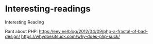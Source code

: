 # Interesting-readings
Interesting Reading

Rant about PHP: 
  https://eev.ee/blog/2012/04/09/php-a-fractal-of-bad-design/
  https://whydoesitsuck.com/why-does-php-suck/

